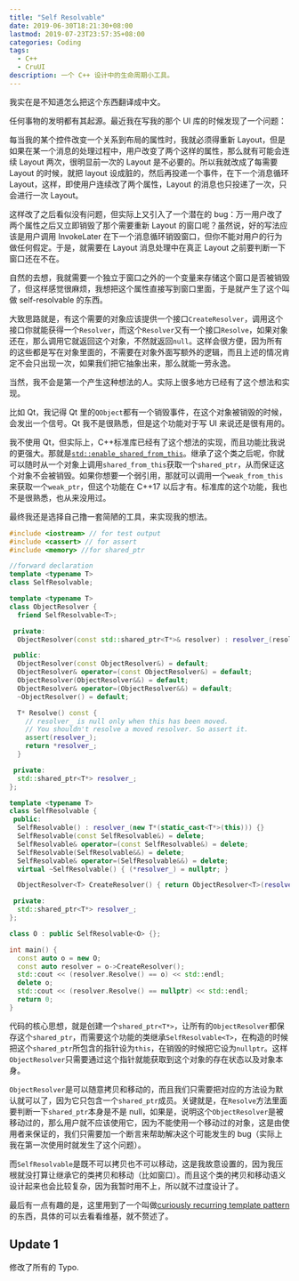 ```yaml
---
title: "Self Resolvable"
date: 2019-06-30T18:21:30+08:00
lastmod: 2019-07-23T23:57:35+08:00
categories: Coding
tags:
  - C++
  - CruUI
description: 一个 C++ 设计中的生命周期小工具。
---
```


我实在是不知道怎么把这个东西翻译成中文。

任何事物的发明都有其起源。最近我在写我的那个 UI 库的时候发现了一个问题：

每当我的某个控件改变一个关系到布局的属性时，我就必须得重新 Layout，但是如果在某一个消息的处理过程中，用户改变了两个这样的属性，那么就有可能会连续 Layout 两次，很明显前一次的 Layout 是不必要的。所以我就改成了每需要 Layout 的时候，就把 layout 设成脏的，然后再投递一个事件，在下一个消息循环 Layout，这样，即使用户连续改了两个属性，Layout 的消息也只投递了一次，只会进行一次 Layout。

这样改了之后看似没有问题，但实际上又引入了一个潜在的 bug：万一用户改了两个属性之后又立即销毁了那个需要重新 Layout 的窗口呢？虽然说，好的写法应该是用户调用 InvokeLater 在下一个消息循环销毁窗口，但你不能对用户的行为做任何假定。于是，就需要在 Layout 消息处理中在真正 Layout 之前要判断一下窗口还在不在。

自然的去想，我就需要一个独立于窗口之外的一个变量来存储这个窗口是否被销毁了，但这样感觉很麻烦，我想把这个属性直接写到窗口里面，于是就产生了这个叫做 self-resolvable 的东西。

大致思路就是，有这个需要的对象应该提供一个接口`CreateResolver`，调用这个接口你就能获得一个`Resolver`，而这个`Resolver`又有一个接口`Resolve`，如果对象还在，那么调用它就返回这个对象，不然就返回`null`。这样会很方便，因为所有的这些都是写在对象里面的，不需要在对象外面写额外的逻辑，而且上述的情况肯定不会只出现一次，如果我们把它抽象出来，那么就能一劳永逸。

当然，我不会是第一个产生这种想法的人。实际上很多地方已经有了这个想法和实现。

比如 Qt，我记得 Qt 里的`QObject`都有一个销毁事件，在这个对象被销毁的时候，会发出一个信号。Qt 我不是很熟悉，但是这个功能对于写 UI 来说还是很有用的。

我不使用 Qt，但实际上，C++标准库已经有了这个想法的实现，而且功能比我说的更强大。那就是[`std::enable_shared_from_this`](https://en.cppreference.com/w/cpp/memory/enable_shared_from_this)。继承了这个类之后呢，你就可以随时从一个对象上调用`shared_from_this`获取一个`shared_ptr`，从而保证这个对象不会被销毁。如果你想要一个弱引用，那就可以调用一个`weak_from_this`来获取一个`weak_ptr`，但这个功能在 C++17 以后才有。标准库的这个功能，我也不是很熟悉，也从来没用过。

最终我还是选择自己撸一套简陋的工具，来实现我的想法。

```cpp
#include <iostream> // for test output
#include <cassert> // for assert
#include <memory> //for shared_ptr

//forward declaration
template <typename T>
class SelfResolvable;

template <typename T>
class ObjectResolver {
  friend SelfResolvable<T>;

 private:
  ObjectResolver(const std::shared_ptr<T*>& resolver) : resolver_(resolver) {}

 public:
  ObjectResolver(const ObjectResolver&) = default;
  ObjectResolver& operator=(const ObjectResolver&) = default;
  ObjectResolver(ObjectResolver&&) = default;
  ObjectResolver& operator=(ObjectResolver&&) = default;
  ~ObjectResolver() = default;

  T* Resolve() const {
    // resolver_ is null only when this has been moved.
    // You shouldn't resolve a moved resolver. So assert it.
    assert(resolver_);
    return *resolver_;
  }

 private:
  std::shared_ptr<T*> resolver_;
};

template <typename T>
class SelfResolvable {
 public:
  SelfResolvable() : resolver_(new T*(static_cast<T*>(this))) {}
  SelfResolvable(const SelfResolvable&) = delete;
  SelfResolvable& operator=(const SelfResolvable&) = delete;
  SelfResolvable(SelfResolvable&&) = delete;
  SelfResolvable& operator=(SelfResolvable&&) = delete;
  virtual ~SelfResolvable() { (*resolver_) = nullptr; }

  ObjectResolver<T> CreateResolver() { return ObjectResolver<T>(resolver_); }

 private:
  std::shared_ptr<T*> resolver_;
};

class O : public SelfResolvable<O> {};

int main() {
  const auto o = new O;
  const auto resolver = o->CreateResolver();
  std::cout << (resolver.Resolve() == o) << std::endl;
  delete o;
  std::cout << (resolver.Resolve() == nullptr) << std::endl;
  return 0;
}
```

代码的核心思想，就是创建一个`shared_ptr<T*>`，让所有的`ObjectResolver`都保存这个`shared_ptr`，而需要这个功能的类继承`SelfResolvable<T>`，在构造的时候把这个`shared_ptr`所包含的指针设为`this`，在销毁的时候把它设为`nullptr`。这样`ObjectResolver`只需要通过这个指针就能获取到这个对象的存在状态以及对象本身。

`ObjectResolver`是可以随意拷贝和移动的，而且我们只需要把对应的方法设为默认就可以了，因为它只包含一个`shared_ptr`成员。关键就是，在`Resolve`方法里面要判断一下`shared_ptr`本身是不是 null，如果是，说明这个`ObjectResolver`是被移动过的，那么用户就不应该使用它，因为不能使用一个移动过的对象，这是由使用者来保证的，我们只需要加一个断言来帮助解决这个可能发生的 bug（实际上我在第一次使用时就发生了这个问题）。

而`SelfResolvable`是既不可以拷贝也不可以移动，这是我故意设置的，因为我压根就没打算让继承它的类拷贝和移动（比如窗口）。而且这个类的拷贝和移动语义设计起来也会比较复杂，因为我暂时用不上，所以就不过度设计了。

最后有一点有趣的是，这里用到了一个叫做[curiously recurring template pattern](https://en.wikipedia.org/wiki/Curiously_recurring_template_pattern)的东西，具体的可以去看看维基，就不赘述了。

## Update 1

修改了所有的 Typo.
